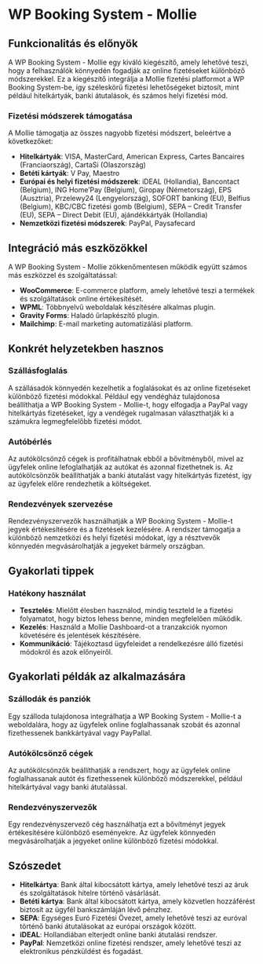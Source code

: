 # WP Booking System - Mollie

## Funkcionalitás és előnyök

A WP Booking System - Mollie egy kiváló kiegészítő, amely lehetővé teszi, hogy a felhasználók könnyedén fogadják az online fizetéseket különböző módszerekkel. Ez a kiegészítő integrálja a Mollie fizetési platformot a WP Booking System-be, így széleskörű fizetési lehetőségeket biztosít, mint például hitelkártyák, banki átutalások, és számos helyi fizetési mód.

### Fizetési módszerek támogatása

A Mollie támogatja az összes nagyobb fizetési módszert, beleértve a következőket:

- **Hitelkártyák**: VISA, MasterCard, American Express, Cartes Bancaires (Franciaország), CartaSi (Olaszország)
- **Betéti kártyák**: V Pay, Maestro
- **Európai és helyi fizetési módszerek**: iDEAL (Hollandia), Bancontact (Belgium), ING Home’Pay (Belgium), Giropay (Németország), EPS (Ausztria), Przelewy24 (Lengyelország), SOFORT banking (EU), Belfius (Belgium), KBC/CBC fizetési gomb (Belgium), SEPA – Credit Transfer (EU), SEPA – Direct Debit (EU), ajándékkártyák (Hollandia)
- **Nemzetközi fizetési módszerek**: PayPal, Paysafecard

## Integráció más eszközökkel

A WP Booking System - Mollie zökkenőmentesen működik együtt számos más eszközzel és szolgáltatással:

- **WooCommerce**: E-commerce platform, amely lehetővé teszi a termékek és szolgáltatások online értékesítését.
- **WPML**: Többnyelvű weboldalak készítésére alkalmas plugin.
- **Gravity Forms**: Haladó űrlapkészítő plugin.
- **Mailchimp**: E-mail marketing automatizálási platform.

## Konkrét helyzetekben hasznos

### Szállásfoglalás

A szállásadók könnyedén kezelhetik a foglalásokat és az online fizetéseket különböző fizetési módokkal. Például egy vendégház tulajdonosa beállíthatja a WP Booking System - Mollie-t, hogy elfogadja a PayPal vagy hitelkártyás fizetéseket, így a vendégek rugalmasan választhatják ki a számukra legmegfelelőbb fizetési módot.

### Autóbérlés

Az autókölcsönző cégek is profitálhatnak ebből a bővítményből, mivel az ügyfelek online lefoglalhatják az autókat és azonnal fizethetnek is. Az autókölcsönzők beállíthatják a banki átutalást vagy hitelkártyás fizetést, így az ügyfelek előre rendezhetik a költségeket.

### Rendezvények szervezése

Rendezvényszervezők használhatják a WP Booking System - Mollie-t jegyek értékesítésére és a fizetések kezelésére. A rendszer támogatja a különböző nemzetközi és helyi fizetési módokat, így a résztvevők könnyedén megvásárolhatják a jegyeket bármely országban.

## Gyakorlati tippek

### Hatékony használat

- **Tesztelés**: Mielőtt élesben használod, mindig teszteld le a fizetési folyamatot, hogy biztos lehess benne, minden megfelelően működik.
- **Kezelés**: Használd a Mollie Dashboard-ot a tranzakciók nyomon követésére és jelentések készítésére.
- **Kommunikáció**: Tájékoztasd ügyfeleidet a rendelkezésre álló fizetési módokról és azok előnyeiről.

## Gyakorlati példák az alkalmazására

### Szállodák és panziók

Egy szálloda tulajdonosa integrálhatja a WP Booking System - Mollie-t a weboldalára, hogy az ügyfelek online foglalhassanak szobát és azonnal fizethessenek bankkártyával vagy PayPallal.

### Autókölcsönző cégek

Az autókölcsönzők beállíthatják a rendszert, hogy az ügyfelek online foglalhassanak autót és fizethessenek különböző módszerekkel, például hitelkártyával vagy banki átutalással.

### Rendezvényszervezők

Egy rendezvényszervező cég használhatja ezt a bővítményt jegyek értékesítésére különböző eseményekre. Az ügyfelek könnyedén megvásárolhatják a jegyeket online különböző fizetési módokkal.

## Szószedet

- **Hitelkártya**: Bank által kibocsátott kártya, amely lehetővé teszi az áruk és szolgáltatások hitelre történő vásárlását.
- **Betéti kártya**: Bank által kibocsátott kártya, amely közvetlen hozzáférést biztosít az ügyfél bankszámláján lévő pénzhez.
- **SEPA**: Egységes Euró Fizetési Övezet, amely lehetővé teszi az euróval történő banki átutalásokat az európai országok között.
- **iDEAL**: Hollandiában elterjedt online banki átutalási rendszer.
- **PayPal**: Nemzetközi online fizetési rendszer, amely lehetővé teszi az elektronikus pénzküldést és fogadást.